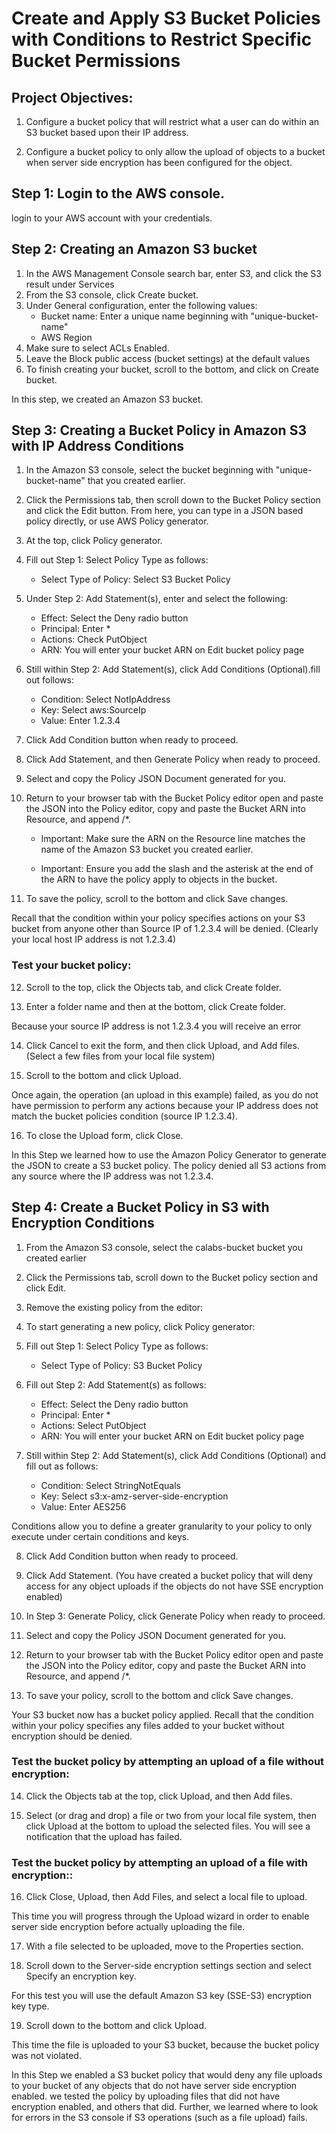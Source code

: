 # Create and Apply S3 Bucket Policies with Conditions to Restrict Specific Bucket Permissions

## Project Objectives:

1.  Configure a bucket policy that will restrict what a user can do within an S3 bucket based upon their IP address.

2.  Configure a bucket policy to only allow the upload of objects to a bucket when server side encryption has been configured for the object.

## Step 1: Login to the AWS console.
login to your AWS account with your credentials.

## Step 2: Creating an Amazon S3 bucket
1. In the AWS Management Console search bar, enter S3, and click the S3 result under Services
2. From the S3 console, click Create bucket.
3. Under General configuration, enter the following values:  
    - Bucket name: Enter a unique name beginning with "unique-bucket-name"
    - AWS Region
4. Make sure to select ACLs Enabled.
5. Leave the Block public access (bucket settings) at the default values
6. To finish creating your bucket, scroll to the bottom, and click on Create bucket.

In this step, we created an Amazon S3 bucket.

## Step 3: Creating a Bucket Policy in Amazon S3 with IP Address Conditions
1. In the Amazon S3 console, select the bucket beginning with "unique-bucket-name" that you created earlier.

2. Click the Permissions tab, then scroll down to the Bucket Policy section and click the Edit button.
From here, you can type in a JSON based policy directly, or use AWS Policy generator.

3. At the top, click Policy generator.
4. Fill out Step 1: Select Policy Type as follows:   
    *  Select Type of Policy: Select S3 Bucket Policy
    
5. Under Step 2: Add Statement(s), enter and select the following:
    
    * Effect: Select the Deny radio button
    * Principal: Enter *
    * Actions: Check PutObject 
    * ARN: You will enter your bucket ARN on Edit bucket policy page
    
6. Still within Step 2: Add Statement(s), click Add Conditions (Optional).fill out follows:
    
    * Condition: Select NotIpAddress
    * Key: Select aws:SourceIp
    * Value: Enter 1.2.3.4 
    
7. Click  Add Condition button when ready to proceed.

8. Click Add Statement, and then Generate Policy when ready to proceed.

9. Select and copy the Policy JSON Document generated for you.

10. Return to your browser tab with the Bucket Policy editor open and paste the JSON into the Policy editor, copy and paste the Bucket ARN into Resource, and append /*.
    
    * Important: Make sure the ARN on the Resource line matches the name of the Amazon S3 bucket you created earlier.

    * Important: Ensure you add the slash and the asterisk at the end of the ARN to have the policy apply to objects in the bucket.
    

11. To save the policy, scroll to the bottom and click Save changes.

Recall that the condition within your policy specifies actions on your S3 bucket from anyone other than Source IP of 1.2.3.4 will be denied. (Clearly your local host IP address is not 1.2.3.4)


### Test your bucket policy:

12. Scroll to the top, click the Objects tab, and click Create folder.

13. Enter a folder name and then at the bottom, click Create folder. 

Because your source IP address is not 1.2.3.4 you will receive an error


14. Click Cancel to exit the form, and then click Upload, and Add files.(Select a few files from your local file system)

15. Scroll to the bottom and click Upload.

Once again, the operation (an upload in this example) failed, as you do not have permission to perform any actions because your IP address does not match the bucket policies condition (source IP 1.2.3.4).


16. To close the Upload form, click Close.

In this Step we learned how to use the Amazon Policy Generator to generate the JSON to create a S3 bucket policy. The policy denied all S3 actions from any source where the IP address was not 1.2.3.4. 

## Step 4: Create a Bucket Policy in S3 with Encryption Conditions

1. From the Amazon S3 console, select the calabs-bucket bucket you created earlier

2. Click the Permissions tab, scroll down to the Bucket policy section and click Edit.

3. Remove the existing policy from the editor:

4. To start generating a new policy, click Policy generator:

5. Fill out Step 1: Select Policy Type as follows:   
    - Select Type of Policy: S3 Bucket Policy
    

6. Fill out Step 2: Add Statement(s) as follows:
      
     * Effect: Select the Deny radio button
     * Principal: Enter *
     * Actions: Select PutObject
     * ARN: You will enter your bucket ARN  on Edit bucket policy page
    

7. Still within Step 2: Add Statement(s), click Add Conditions (Optional) and fill out as follows:
    
    * Condition: Select StringNotEquals
    * Key: Select s3:x-amz-server-side-encryption
    * Value: Enter AES256

    
Conditions allow you to define a greater granularity to your policy to only execute under certain conditions and keys.

8. Click  Add Condition button when ready to proceed.

9. Click Add Statement.
(You have created a bucket policy that will deny access for any object uploads if the objects do not have SSE encryption enabled)

10. In Step 3: Generate Policy, click Generate Policy when ready to proceed.

11. Select and copy the Policy JSON Document generated for you.

12. Return to your browser tab with the Bucket Policy editor open and paste the JSON into the Policy editor, copy and paste the Bucket ARN into Resource, and append /*.

13. To save your policy, scroll to the bottom and click Save changes.

Your S3 bucket now has a bucket policy applied. Recall that the condition within your policy specifies any files added to your bucket without encryption should be denied. 

### Test the bucket policy by attempting an upload of a file without encryption:

14. Click the Objects tab at the top, click Upload, and then Add files.

15. Select (or drag and drop) a file or two from your local file system, then click Upload at the bottom to upload the selected files.
You will see a notification that the upload has failed.  

### Test the bucket policy by attempting an upload of a file with encryption::

16. Click Close, Upload, then Add Files, and select a local file to upload.

This time you will progress through the Upload wizard in order to enable server side encryption before actually uploading the file.

17. With a file selected to be uploaded, move to the Properties section.

18. Scroll down to the Server-side encryption settings section and select Specify an encryption key.

For this test you will use the default Amazon S3 key (SSE-S3) encryption key type.

19. Scroll down to the bottom and click Upload.

This time the file is uploaded to your S3 bucket, because the bucket policy was not violated.

In this Step we enabled a S3 bucket policy that would deny any file uploads to your bucket of any objects that do not have server side encryption enabled. we tested the policy by uploading files that did not have encryption enabled, and others that did. Further, we learned where to look for errors in the S3 console if S3 operations (such as a file upload) fails.





